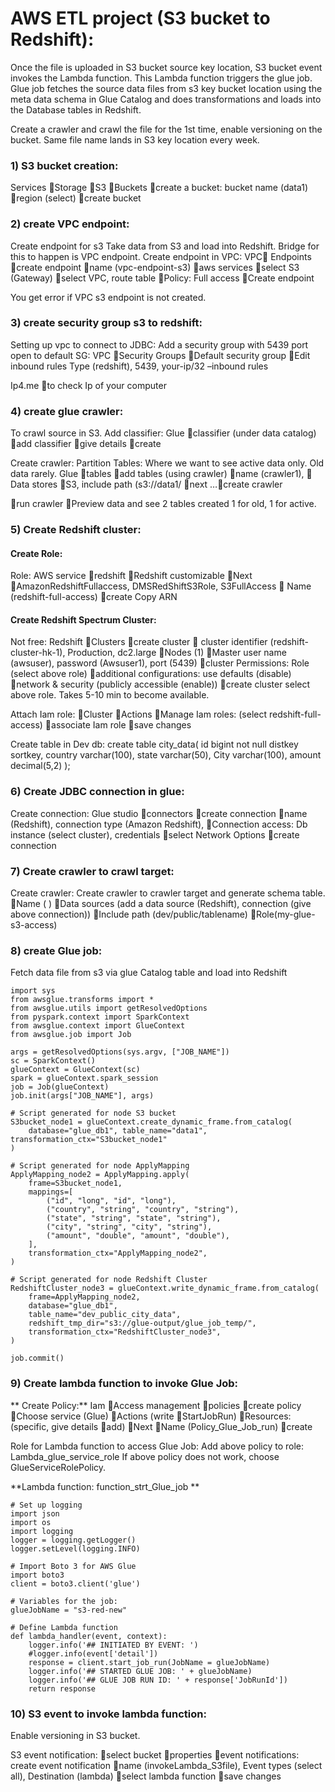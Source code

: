 # AWS ETL project (S3 bucket to Redshift):
Once the file is uploaded in S3 bucket source key location, S3 bucket event invokes the Lambda function.
This Lambda function triggers the glue job. 
Glue job fetches the source data files from s3 key bucket location using the meta data schema in Glue Catalog and does transformations and loads into the Database tables in Redshift.

Create a crawler and crawl the file for the 1st time, enable versioning on the bucket.
Same file name lands in S3 key location every week.

### 1) S3 bucket creation:
Services Storage S3 Buckets create a bucket: bucket name (data1) 
region (select) create bucket


### 2) create VPC endpoint:
Create endpoint for s3
Take data from S3 and load into Redshift. Bridge for this to happen is VPC endpoint.
Create endpoint in VPC:
VPC Endpoints create endpoint name (vpc-endpoint-s3) aws services 
select S3 (Gateway) select VPC, route table 
Policy: Full access Create endpoint

You get error if VPC s3 endpoint is not created.


### 3) create security group s3 to redshift:
Setting up vpc to connect to JDBC:
Add a security group with 5439 port open to default SG:
VPC Security Groups Default security group Edit inbound rules
Type (redshift), 5439, your-ip/32 –inbound rules

Ip4.me to check Ip of your computer


### 4) create glue crawler:
To crawl source in S3.
Add classifier:
Glue classifier (under data catalog) add classifier give details create 

Create crawler:
Partition Tables:
Where we want to see active data only. Old data rarely.
Glue tables add tables (using crawler) name (crawler1), 
 Data stores S3, include path (s3://data1/
next …create crawler

run crawler
Preview data and see
2 tables created 1 for old, 1 for active.


### 5) Create Redshift cluster:
#### Create Role:
Role: AWS service redshift Redshift customizable Next 
AmazonRedshiftFullaccess, DMSRedShiftS3Role, S3FullAccess 
 Name (redshift-full-access) create Copy ARN

#### Create Redshift Spectrum Cluster:
Not free: 
Redshift Clusters create cluster  cluster identifier (redshift-cluster-hk-1),
Production, dc2.large Nodes (1) 
Master user name (awsuser), password (Awsuser1), port (5439)
cluster Permissions: Role (select above role) 
additional configurations: use defaults (disable)
network & security (publicly accessible (enable))
create cluster
select above role.
Takes 5-10 min to become available.

Attach Iam role:
Cluster Actions Manage Iam roles: (select redshift-full-access) 
associate Iam role save changes

Create table in Dev db:
create table city_data(
    id bigint not null distkey sortkey,
    country varchar(100),
    state varchar(50),
    City varchar(100),
    amount decimal(5,2)
    );



### 6) Create JDBC connection in glue:
Create connection:
Glue studio connectors create connection
name (Redshift), connection type (Amazon Redshift),
Connection access: Db instance (select cluster), credentials 
select Network Options
create connection

### 7) Create crawler to crawl target:
Create crawler:
Create crawler to crawler target and generate schema table.
Name ( ) Data sources (add a data source (Redshift), connection (give above connection))
Include path (dev/public/tablename)
Role(my-glue-s3-access)


### 8) create Glue job:
Fetch data file from s3 via glue Catalog table and load into Redshift
```
import sys
from awsglue.transforms import *
from awsglue.utils import getResolvedOptions
from pyspark.context import SparkContext
from awsglue.context import GlueContext
from awsglue.job import Job

args = getResolvedOptions(sys.argv, ["JOB_NAME"])
sc = SparkContext()
glueContext = GlueContext(sc)
spark = glueContext.spark_session
job = Job(glueContext)
job.init(args["JOB_NAME"], args)

# Script generated for node S3 bucket
S3bucket_node1 = glueContext.create_dynamic_frame.from_catalog(
    database="glue_db1", table_name="data1", transformation_ctx="S3bucket_node1"
)

# Script generated for node ApplyMapping
ApplyMapping_node2 = ApplyMapping.apply(
    frame=S3bucket_node1,
    mappings=[
        ("id", "long", "id", "long"),
        ("country", "string", "country", "string"),
        ("state", "string", "state", "string"),
        ("city", "string", "city", "string"),
        ("amount", "double", "amount", "double"),
    ],
    transformation_ctx="ApplyMapping_node2",
)

# Script generated for node Redshift Cluster
RedshiftCluster_node3 = glueContext.write_dynamic_frame.from_catalog(
    frame=ApplyMapping_node2,
    database="glue_db1",
    table_name="dev_public_city_data",
    redshift_tmp_dir="s3://glue-output/glue_job_temp/",
    transformation_ctx="RedshiftCluster_node3",
)

job.commit()
```


### 9) Create lambda function to invoke Glue Job:
** Create Policy:**
Iam Access management policies 
create policy Choose service (Glue)
Actions (write StartJobRun)
Resources: (specific, give details add) 
Next Name (Policy_Glue_Job_run) create 

Role for Lambda function to access Glue Job:
Add above policy to role: Lambda_glue_service_role
If above policy does not work, choose GlueServiceRolePolicy.

**Lambda function: function_strt_Glue_job **
```
# Set up logging
import json
import os
import logging
logger = logging.getLogger()
logger.setLevel(logging.INFO)

# Import Boto 3 for AWS Glue
import boto3
client = boto3.client('glue')

# Variables for the job: 
glueJobName = "s3-red-new"

# Define Lambda function
def lambda_handler(event, context):
    logger.info('## INITIATED BY EVENT: ')
    #logger.info(event['detail'])
    response = client.start_job_run(JobName = glueJobName)
    logger.info('## STARTED GLUE JOB: ' + glueJobName)
    logger.info('## GLUE JOB RUN ID: ' + response['JobRunId'])
    return response
```

### 10) S3 event to invoke lambda function:
Enable versioning in S3 bucket.

S3 event notification:
select bucket properties
event notifications: create event notification name (invokeLambda_S3file), Event types (select all), Destination (lambda) select lambda function
save changes
